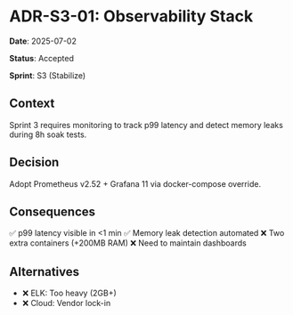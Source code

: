 # ADR-S3-01: Observability Stack

**Date**: 2025-07-02

**Status**: Accepted

**Sprint**: S3 (Stabilize)

## Context
Sprint 3 requires monitoring to track p99 latency and detect memory leaks during 8h soak tests.

## Decision
Adopt Prometheus v2.52 + Grafana 11 via docker-compose override.

## Consequences
✅ p99 latency visible in <1 min
✅ Memory leak detection automated
❌ Two extra containers (+200MB RAM)
❌ Need to maintain dashboards

## Alternatives
- ❌ ELK: Too heavy (2GB+)
- ❌ Cloud: Vendor lock-in
